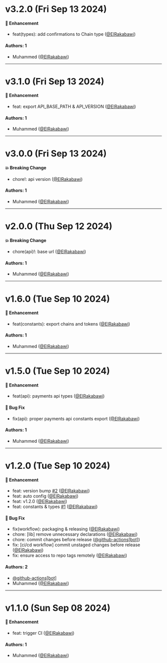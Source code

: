 # v3.2.0 (Fri Sep 13 2024)

#### 🚀 Enhancement

- feat(types): add confirmations to Chain type ([@ElRakabawi](https://github.com/ElRakabawi))

#### Authors: 1

- Muhammed  ([@ElRakabawi](https://github.com/ElRakabawi))

---

# v3.1.0 (Fri Sep 13 2024)

#### 🚀 Enhancement

- feat: export API_BASE_PATH & API_VERSION ([@ElRakabawi](https://github.com/ElRakabawi))

#### Authors: 1

- Muhammed  ([@ElRakabawi](https://github.com/ElRakabawi))

---

# v3.0.0 (Fri Sep 13 2024)

#### 💥 Breaking Change

- chore!: api version ([@ElRakabawi](https://github.com/ElRakabawi))

#### Authors: 1

- Muhammed  ([@ElRakabawi](https://github.com/ElRakabawi))

---

# v2.0.0 (Thu Sep 12 2024)

#### 💥 Breaking Change

- chore(api)!: base url ([@ElRakabawi](https://github.com/ElRakabawi))

#### Authors: 1

- Muhammed  ([@ElRakabawi](https://github.com/ElRakabawi))

---

# v1.6.0 (Tue Sep 10 2024)

#### 🚀 Enhancement

- feat(constants): export chains and tokens ([@ElRakabawi](https://github.com/ElRakabawi))

#### Authors: 1

- Muhammed  ([@ElRakabawi](https://github.com/ElRakabawi))

---

# v1.5.0 (Tue Sep 10 2024)

#### 🚀 Enhancement

- feat(api): payments api types ([@ElRakabawi](https://github.com/ElRakabawi))

#### 🐛 Bug Fix

- fix(api): proper payments api constants export ([@ElRakabawi](https://github.com/ElRakabawi))

#### Authors: 1

- Muhammed  ([@ElRakabawi](https://github.com/ElRakabawi))

---

# v1.2.0 (Tue Sep 10 2024)

#### 🚀 Enhancement

- feat: version bump [#2](https://github.com/tarmyz/payments-isomorphic-lib/pull/2) ([@ElRakabawi](https://github.com/ElRakabawi))
- feat: auto config ([@ElRakabawi](https://github.com/ElRakabawi))
- feat: v1.2.0 ([@ElRakabawi](https://github.com/ElRakabawi))
- feat: constants & types [#1](https://github.com/tarmyz/payments-isomorphic-lib/pull/1) ([@ElRakabawi](https://github.com/ElRakabawi))

#### 🐛 Bug Fix

- fix(workflow): packaging & releasing ([@ElRakabawi](https://github.com/ElRakabawi))
- chore: [lib] remove unnecessary declarations ([@ElRakabawi](https://github.com/ElRakabawi))
- chore: commit changes before release ([@github-actions[bot]](https://github.com/github-actions[bot]))
- fix: [ci/cd workflow] commit unstaged changes before release ([@ElRakabawi](https://github.com/ElRakabawi))
- fix: ensure access to repo tags remotely ([@ElRakabawi](https://github.com/ElRakabawi))

#### Authors: 2

- [@github-actions[bot]](https://github.com/github-actions[bot])
- Muhammed  ([@ElRakabawi](https://github.com/ElRakabawi))

---

# v1.1.0 (Sun Sep 08 2024)

#### 🚀 Enhancement

- feat: trigger CI ([@ElRakabawi](https://github.com/ElRakabawi))

#### Authors: 1

- Muhammed  ([@ElRakabawi](https://github.com/ElRakabawi))
